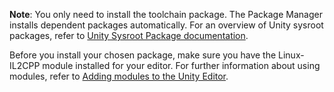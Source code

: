 **Note**: You only need to install the toolchain package. The Package Manager installs dependent packages automatically.
For an overview of Unity sysroot packages, refer to [Unity Sysroot Package documentation](https://docs.unity3d.com/Packages/com.unity.sysroot@0.1/manual/index.html).

Before you install your chosen package, make sure you have the Linux-IL2CPP module installed for your editor. For further information about using modules, refer to [Adding modules to the Unity Editor](https://docs.unity3d.com/hub/manual/AddModules.html).
